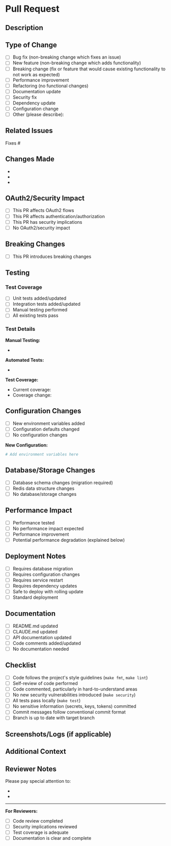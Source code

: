 # Pull Request

## Description

<!-- Provide a clear and concise description of the changes in this PR -->

## Type of Change

<!-- Mark the relevant option with an 'x' -->

- [ ] Bug fix (non-breaking change which fixes an issue)
- [ ] New feature (non-breaking change which adds functionality)
- [ ] Breaking change (fix or feature that would cause existing functionality to not work as expected)
- [ ] Performance improvement
- [ ] Refactoring (no functional changes)
- [ ] Documentation update
- [ ] Security fix
- [ ] Dependency update
- [ ] Configuration change
- [ ] Other (please describe):

## Related Issues

<!-- Link to related issues using keywords: Fixes #123, Resolves #456, Related to #789 -->

Fixes #

## Changes Made

<!-- List the specific changes made in this PR -->

-
-
-

## OAuth2/Security Impact

<!-- Does this change affect OAuth2 flows, authentication, or security? -->

- [ ] This PR affects OAuth2 flows
- [ ] This PR affects authentication/authorization
- [ ] This PR has security implications
- [ ] No OAuth2/security impact

<!-- If checked, please describe the security implications -->

## Breaking Changes

<!-- List any breaking changes and migration steps -->

- [ ] This PR introduces breaking changes

<!-- If checked, describe the breaking changes and how users should migrate -->

## Testing

### Test Coverage

- [ ] Unit tests added/updated
- [ ] Integration tests added/updated
- [ ] Manual testing performed
- [ ] All existing tests pass

### Test Details

<!-- Describe the testing you performed -->

**Manual Testing:**

- <!-- Add manual testing details -->

**Automated Tests:**

- <!-- Add automated test details -->

**Test Coverage:**

- Current coverage:
- Coverage change:

## Configuration Changes

<!-- Are there new environment variables or configuration options? -->

- [ ] New environment variables added
- [ ] Configuration defaults changed
- [ ] No configuration changes

<!-- If checked, list the new/changed configuration -->

**New Configuration:**

```bash
# Add environment variables here
```

## Database/Storage Changes

<!-- Does this affect the database schema or Redis usage? -->

- [ ] Database schema changes (migration required)
- [ ] Redis data structure changes
- [ ] No database/storage changes

<!-- If checked, describe the migration path -->

## Performance Impact

<!-- Has performance been tested? Are there any impacts? -->

- [ ] Performance tested
- [ ] No performance impact expected
- [ ] Performance improvement
- [ ] Potential performance degradation (explained below)

<!-- If there's a performance impact, provide details -->

## Deployment Notes

<!-- Any special deployment considerations? -->

- [ ] Requires database migration
- [ ] Requires configuration changes
- [ ] Requires service restart
- [ ] Requires dependency updates
- [ ] Safe to deploy with rolling update
- [ ] Standard deployment

<!-- Provide deployment instructions if needed -->

## Documentation

<!-- Has documentation been updated? -->

- [ ] README.md updated
- [ ] CLAUDE.md updated
- [ ] API documentation updated
- [ ] Code comments added/updated
- [ ] No documentation needed

## Checklist

<!-- Ensure all items are completed before requesting review -->

- [ ] Code follows the project's style guidelines (`make fmt`, `make lint`)
- [ ] Self-review of code performed
- [ ] Code commented, particularly in hard-to-understand areas
- [ ] No new security vulnerabilities introduced (`make security`)
- [ ] All tests pass locally (`make test`)
- [ ] No sensitive information (secrets, keys, tokens) committed
- [ ] Commit messages follow conventional commit format
- [ ] Branch is up to date with target branch

## Screenshots/Logs (if applicable)

<!-- Add screenshots, logs, or other visual aids -->

## Additional Context

<!-- Add any additional context, concerns, or notes for reviewers -->

## Reviewer Notes

<!-- Specific areas where you'd like reviewer focus -->

Please pay special attention to:

- <!-- Add areas of focus -->
- <!-- Add areas of focus -->

---

**For Reviewers:**

- [ ] Code review completed
- [ ] Security implications reviewed
- [ ] Test coverage is adequate
- [ ] Documentation is clear and complete
